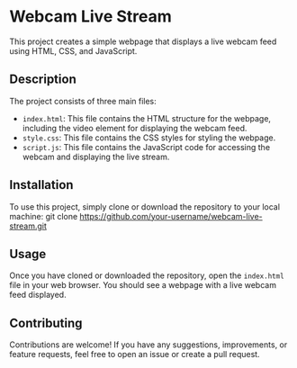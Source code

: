 # Webcam Live Stream

This project creates a simple webpage that displays a live webcam feed using HTML, CSS, and JavaScript.

## Description

The project consists of three main files:

- `index.html`: This file contains the HTML structure for the webpage, including the video element for displaying the webcam feed.
- `style.css`: This file contains the CSS styles for styling the webpage.
- `script.js`: This file contains the JavaScript code for accessing the webcam and displaying the live stream.

## Installation

To use this project, simply clone or download the repository to your local machine:
git clone https://github.com/your-username/webcam-live-stream.git


## Usage

Once you have cloned or downloaded the repository, open the `index.html` file in your web browser. You should see a webpage with a live webcam feed displayed.

## Contributing

Contributions are welcome! If you have any suggestions, improvements, or feature requests, feel free to open an issue or create a pull request.
